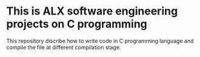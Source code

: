 # This is ALX software engineering projects on C programming

This repository discribe how to write code in C programming language and compile the file at different compilation stage.